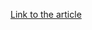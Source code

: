 [Link to the article](https://microsoft.com/security/blog/2021/03/04/goldmax-goldfinder-sibot-analyzing-nobelium-malware/)

